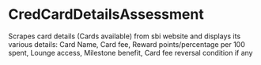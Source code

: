 # CredCardDetailsAssessment
Scrapes card details (Cards available) from sbi website and displays its various details: Card Name, Card fee, Reward points/percentage per 100 spent, Lounge access, Milestone benefit, Card fee reversal condition if any
